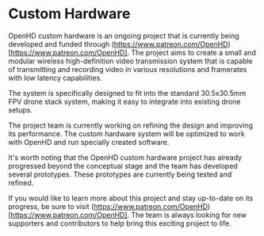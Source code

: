 # Custom Hardware

OpenHD custom hardware is an ongoing project that is currently being developed and funded through (https://www.patreon.com/OpenHD)[https://www.patreon.com/OpenHD]. The project aims to create a small and modular wireless high-definition video transmission system that is capable of transmitting and recording video in various resolutions and framerates with low latency capabilities.

The system is specifically designed to fit into the standard 30.5x30.5mm FPV drone stack system, making it easy to integrate into existing drone setups. 

The project team is currently working on refining the design and improving its performance. The custom hardware system will be optimized to work with OpenHD and run specially created software.

It's worth noting that the OpenHD custom hardware project has already progressed beyond the conceptual stage and the team has developed several prototypes. These prototypes are currently being tested and refined.

If you would like to learn more about this project and stay up-to-date on its progress, be sure to visit (https://www.patreon.com/OpenHD)[https://www.patreon.com/OpenHD]. The team is always looking for new supporters and contributors to help bring this exciting project to life.